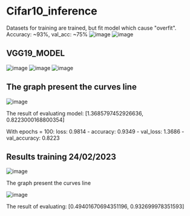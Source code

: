 # Cifar10_inference
Datasets for training are trained, but fit model which cause "overfit".
Accuracy: ~93%, val_acc: ~75%
![image](https://user-images.githubusercontent.com/121759873/220394056-b4c3fc6b-010c-4208-8f62-8225b742ab32.png)
![image](https://user-images.githubusercontent.com/121759873/220858970-7ca5f1ea-4006-4fce-bc10-f82bd34dc6df.png)


## VGG19_MODEL

![image](https://user-images.githubusercontent.com/121759873/220585888-b4c924c3-fdc1-4312-9071-5dfc76bb85ca.png)
![image](https://user-images.githubusercontent.com/121759873/220585995-173c11d3-96b8-4464-8650-9eb5e503948d.png)
![image](https://user-images.githubusercontent.com/121759873/220586142-407c7295-26a4-4c89-ab9a-9116b3b54bf9.png)

## The graph present the curves line

![image](https://user-images.githubusercontent.com/121759873/220680428-bb7dab8e-2136-4c85-acbe-8470ed0d9c82.png)

The result of evaluating model: [1.3685797452926636, 0.8223000168800354]

With epochs = 100:
loss: 0.9814 - accuracy: 0.9349 - val_loss: 1.3686 - val_accuracy: 0.8223

## Results training 24/02/2023

![image](https://user-images.githubusercontent.com/121759873/221100575-adbf1697-679c-4172-8939-905ab59354d2.png)

The graph present the curves line

![image](https://user-images.githubusercontent.com/121759873/221100329-d87fa725-012a-444c-9d48-940558408591.png)

The result of evaluating:
[0.49401670694351196, 0.932699978351593]

